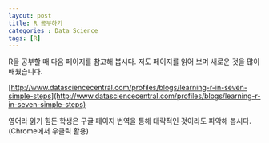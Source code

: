 ```yaml
---
layout: post
title: R 공부하기
categories : Data Science
tags: [R]
---
```


R을 공부할 때 다음 페이지를 참고해 봅시다.
저도 페이지를 읽어 보며 새로운 것을 많이 배웠습니다.

[http://www.datasciencecentral.com/profiles/blogs/learning-r-in-seven-simple-steps](http://www.datasciencecentral.com/profiles/blogs/learning-r-in-seven-simple-steps)

영어라 읽기 힘든 학생은 구글 페이지 번역을 통해 대략적인 것이라도 파악해 봅시다. (Chrome에서 우클릭 활용)
